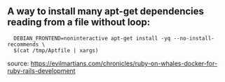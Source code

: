 ## A way to install many apt-get dependencies reading from a file without loop:
```
  DEBIAN_FRONTEND=noninteractive apt-get install -yq --no-install-recommends \
  $(cat /tmp/Aptfile | xargs) 
```
source: https://evilmartians.com/chronicles/ruby-on-whales-docker-for-ruby-rails-development
 
